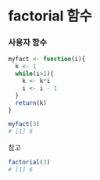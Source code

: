 # factorial 함수
### 사용자 함수
```r
myfact <- function(i){
  k <- 1
  while(i>1){
    k <- k*i
    i <- i - 1
  }
  return(k)
}

myfact(3)
# [1] 6
```
참고
```r
factorial(3)
# [1] 6

```
